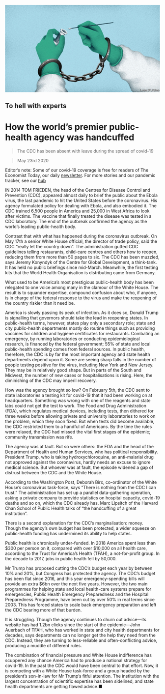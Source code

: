 ![](./images/20200523_USD001_0.jpg)

## To hell with experts

# How the world’s premier public-health agency was handcuffed

> The CDC has been absent with leave during the spread of covid-19

> May 23rd 2020

Editor’s note: Some of our covid-19 coverage is free for readers of The Economist Today, our daily [newsletter](https://www.economist.com/https://my.economist.com/user#newsletter). For more stories and our pandemic tracker, see our [hub](https://www.economist.com//news/2020/03/11/the-economists-coverage-of-the-coronavirus)

IN 2014 TOM FRIEDEN, the head of the Centres for Disease Control and Prevention (CDC), appeared almost daily to brief the public about the Ebola virus, the last pandemic to hit the United States before the coronavirus. His agency formulated policy for dealing with Ebola, and also embodied it. The CDC trained 6,500 people in America and 25,000 in West Africa to look after victims. The vaccine that finally treated the disease was tested in a CDC laboratory. The end of the outbreak confirmed the agency as the world’s leading public-health body.

Contrast that with what has happened during the coronavirus outbreak. On May 17th a senior White House official, the director of trade policy, said the CDC “really let the country down”. The administration gutted CDC guidelines telling restaurants, child-care centres and others how to reopen, reducing them from more than 50 pages to six. The CDC has been muzzled, says Jeremy Konyndyk of the Centre for Global Development, a think-tank. It has held no public briefings since mid-March. Meanwhile, the first testing kits that the World Health Organisation is distributing came from Germany.

What used to be America’s most prestigious public-health body has been relegated to one voice among many in the clamour of the White House. The result is to squander expertise, compound confusion about who, if anyone, is in charge of the federal response to the virus and make the reopening of the country riskier than it need be.

America is slowly passing its peak of infection. As it does so, Donald Trump is signalling that governors should take the lead in reopening states. In public-health terms, however, states play only a secondary role; state and city public-health departments mostly do routine things such as providing vaccines for children and hygiene certificates for restaurants. Combating an emergency, by running laboratories or conducting epidemiological research, is financed by the federal government; 55% of state and local public-health spending comes from federal sources. In public health, therefore, the CDC is by far the most important agency and state health departments depend upon it. Some are seeing sharp falls in the number of people testing positive for the virus, including New York and New Jersey. They may be in relatively good shape. But in parts of the South and Midwest, the number of new cases or hospitalisations is rising. Here, the diminishing of the CDC may imperil recovery.

How was the agency brought so low? On February 5th, the CDC sent to state laboratories a testing kit for covid-19 that it had been working on at headquarters. Something was wrong with one of the reagents and state labs could not get the test to work. The Food and Drug Administration (FDA), which regulates medical devices, including tests, then dithered for three weeks before allowing private and university laboratories to work on the problem, which they soon fixed. But when tests did become available, the CDC restricted them to a handful of Americans. By the time the rules were relaxed, the CDC had missed the vital first stages of the epidemic; community transmission was rife.

The agency was at fault. But so were others: the FDA and the head of the Department of Health and Human Services, who has political responsibility. President Trump, who is taking hydroxychloroquine, an anti-malarial drug not approved against the coronavirus, hardly needs an excuse to ignore medical science. But whoever was at fault, the episode widened a gap of distrust between the CDC and the White House.

According to the Washington Post, Deborah Birx, co-ordinator of the White House’s coronavirus task-force, says “There is nothing from the CDC I can trust.” The administration has set up a parallel data-gathering operation, asking a private company to provide statistics on hospital capacity, covid-19 deaths and so on, which the CDC already has. Marc Lipsitch of the Harvard Chan School of Public Health talks of “the handcuffing of a great institution”.

There is a second explanation for the CDC’s marginalisation: money. Though the agency’s own budget has been protected, a wider squeeze on public-health funding has undermined its ability to help states.

Public health is chronically under-funded. In 2018 America spent less than $300 per person on it, compared with over $10,000 on all health care, according to the Trust for America’s Health (TFAH), a not-for-profit group. In the decade to 2017, jobs in public health fell by 50,000.

Mr Trump has proposed cutting the CDC’s budget each year by between 10% and 20%, but Congress has protected the agency. The CDC’s budget has been flat since 2016, and this year emergency-spending bills will provide an extra $6bn over the next five years. However, the two main programmes for helping state and local health-care systems prepare for emergencies, Public Health Emergency Preparedness and the Hospital Preparedness Programme, have been cut by over 50% in real terms since 2003. This has forced states to scale back emergency preparation and left the CDC bearing more of that burden.

It is struggling. Though the agency continues to churn out advice—its website has had 1.2bn clicks since the start of the epidemic—John Auerbach of TFAH, who has worked in state and city health departments for decades, says departments can no longer get the help they need from the CDC. Instead, they are turning to less-reliable and often-conflicting advice, producing a muddle of different rules.

The combination of financial pressure and White House indifference has scuppered any chance America had to produce a national strategy for covid-19. In the past the CDC would have been central to that effort. Now, it is competing with a White House task-force and a group headed by the president’s son-in-law for Mr Trump’s fitful attention. The institution with the largest concentration of scientific expertise has been sidelined, and state health departments are getting flawed advice.■